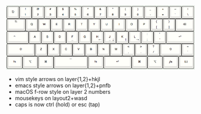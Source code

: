![Layout](layout.png)

* vim style arrows on layer{1,2}+hkjl
* emacs style arrows on layer{1,2}+pnfb
* macOS f-row style on layer 2 numbers
* mousekeys on layout2+wasd
* caps is now ctrl (hold) or esc (tap)
